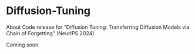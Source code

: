# Diffusion-Tuning
About Code release for “Diffusion Tuning: Transferring Diffusion Models via Chain of Forgetting” (NeurIPS 2024)

Coming soon.
